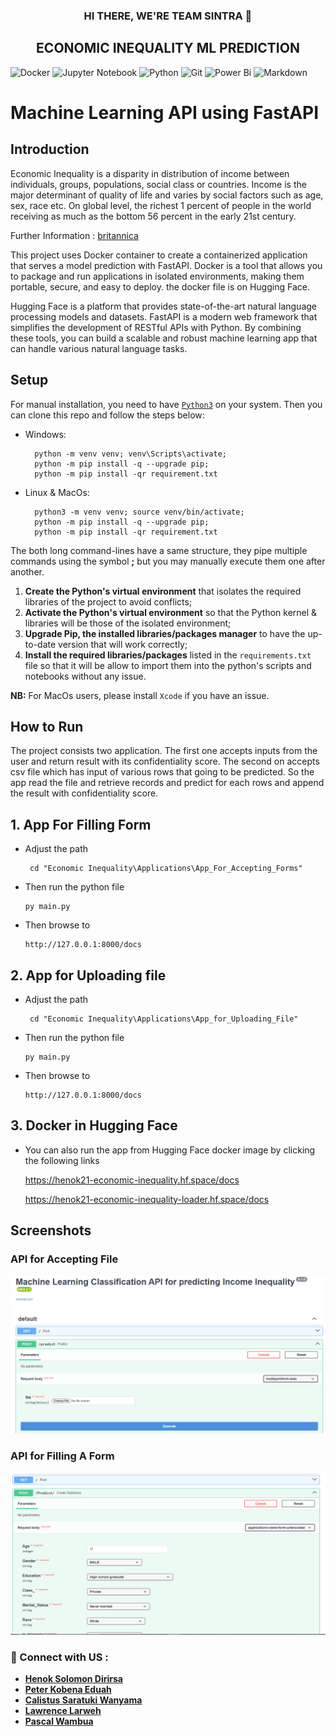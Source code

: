 <h3 align="center">
HI THERE, WE'RE <b>TEAM SINTRA</b> 👋
</h3>  

<h2 align="center">
ECONOMIC INEQUALITY ML PREDICTION
</h2>


![Docker](https://img.shields.io/badge/docker-%230db7ed.svg?style=for-the-badge&logo=docker&logoColor=white%29)
![Jupyter Notebook](https://img.shields.io/badge/jupyter-%23FA0F00.svg?style=for-the-badge&logo=jupyter&logoColor=white)
![Python](https://img.shields.io/badge/python-3670A0?style=for-the-badge&logo=python&logoColor=ffdd54)
![Git](https://img.shields.io/badge/git-%23F05033.svg?style=for-the-badge&logo=git&logoColor=white)
![Power Bi](https://img.shields.io/badge/power_bi-F2C811?style=for-the-badge&logo=powerbi&logoColor=black)
![Markdown](https://img.shields.io/badge/markdown-%23000000.svg?style=for-the-badge&logo=markdown&logoColor=white)

# Machine Learning API using FastAPI

## Introduction

Economic Inequality  is a disparity in distribution of income between individuals, groups, populations, social class or countries. Income is the major determinant of quality of life and varies by social factors such as age, sex, race etc. On global level, the richest 1 percent of people in the world receiving as much as the bottom 56 percent in the early 21st century.

Further Information : [britannica](https://britannica.com/money/topic/income-inequality)

This project uses Docker container to create a containerized application that serves a model prediction with FastAPI. Docker is a tool that allows you to package and run applications in isolated environments, making them portable, secure, and easy to deploy. the docker file is on Hugging Face.

Hugging Face is a platform that provides state-of-the-art natural language processing models and datasets. FastAPI is a modern web framework that simplifies the development of RESTful APIs with Python. By combining these tools, you can build a scalable and robust machine learning app that can handle various natural language tasks.

## Setup

For manual installation, you need to have [`Python3`](https://www.python.org/) on your system. Then you can clone this repo and follow the steps below:

- Windows:

        python -m venv venv; venv\Scripts\activate;
        python -m pip install -q --upgrade pip;
        python -m pip install -qr requirement.txt

- Linux & MacOs:

        python3 -m venv venv; source venv/bin/activate;
        python -m pip install -q --upgrade pip;
        python -m pip install -qr requirement.txt

The both long command-lines have a same structure, they pipe multiple commands using the symbol **;** but you may manually execute them one after another.

1. **Create the Python's virtual environment** that isolates the required libraries of the project to avoid conflicts;
2. **Activate the Python's virtual environment** so that the Python kernel & libraries will be those of the isolated environment;
3. **Upgrade Pip, the installed libraries/packages manager** to have the up-to-date version that will work correctly;
4. **Install the required libraries/packages** listed in the `requirements.txt` file so that it will be allow to import them into the python's scripts and notebooks without any issue.

**NB:** For MacOs users, please install `Xcode` if you have an issue.

## How to Run

The project consists two application. The first one accepts inputs from the user and return result with its confidentiality score. The second on accepts csv file which has input of various rows that going to be predicted. So the app read the file and retrieve records and predict for each rows and append the result with confidentiality score.

## 1. App For Filling Form

- Adjust the path

       cd "Economic Inequality\Applications\App_For_Accepting_Forms"

- Then run the python file

      py main.py

- Then browse to

      http://127.0.0.1:8000/docs

## 2. App for Uploading file

- Adjust the path

       cd "Economic Inequality\Applications\App_for_Uploading_File"

- Then run the python file

      py main.py

- Then browse to

      http://127.0.0.1:8000/docs

## 3. Docker in Hugging Face

- You can also run the app from Hugging Face docker image by clicking the following links

   https://henok21-economic-inequality.hf.space/docs

   https://henok21-economic-inequality-loader.hf.space/docs

## Screenshots
<h3>API for Accepting File</h3>

![image](screenshots/file%20upload%20screenshot.png)

<h3>API for Filling A Form </h3>

![image](screenshots/form%20screenshot.png)


### 🤝 Connect with US :
<ul>
<b>
<li><a href="mailto:henok.dirirsa@azubiafrica.org">Henok Solomon Dirirsa</a></li>
<li><a href="https://www.linkedin.com/in/petereduah/">Peter Kobena Eduah </a></li>
<li><a href="https://www.linkedin.com/in/calistus-saratuki/">Calistus Saratuki Wanyama</a></li>
<li><a href="https://www.linkedin.com/in/lawrencelarweh/">Lawrence Larweh</a></li>
<li><a href="https://www.linkedin.com/in/pascal-wambua/">Pascal Wambua </a></li>
</b>
</ul>
